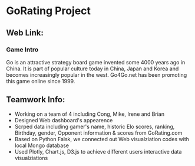 # GoRating Project

## Web Link: 

### Game Intro
Go is an attractive strategy board game invented some 4000 years ago in China. It is part of popular culture today in China, Japan and Korea and becomes increasingly popular in the west. Go4Go.net has been promoting this game online since 1999.

## Teamwork Info:
* Working on a team of 4 including Cong, Mike, Irene and Brian
* Designed Web dashboard's appearence 
* Scrped data including gamer's name, historic Elo scores, ranking, Birthday, gender, Opponent information & scores from GoRating.com
* Based on Python Falsk, we connected out Web visualziation codes with local Mongo database 
* Used Plotly, Chart.js, D3.js to achieve different users interactive data visualziations

